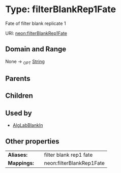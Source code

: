 
# Type: filterBlankRep1Fate


Fate of filter blank replicate 1

URI: [neon:filterBlankRep1Fate](https://data.neonscience.org/filterBlankRep1Fate)


## Domain and Range

None ->  <sub>OPT</sub> [String](types/String.md)

## Parents


## Children


## Used by

 * [AlgLabBlankIn](AlgLabBlankIn.md)

## Other properties

|  |  |  |
| --- | --- | --- |
| **Aliases:** | | filter blank rep1 fate |
| **Mappings:** | | neon:filterBlankRep1Fate |

